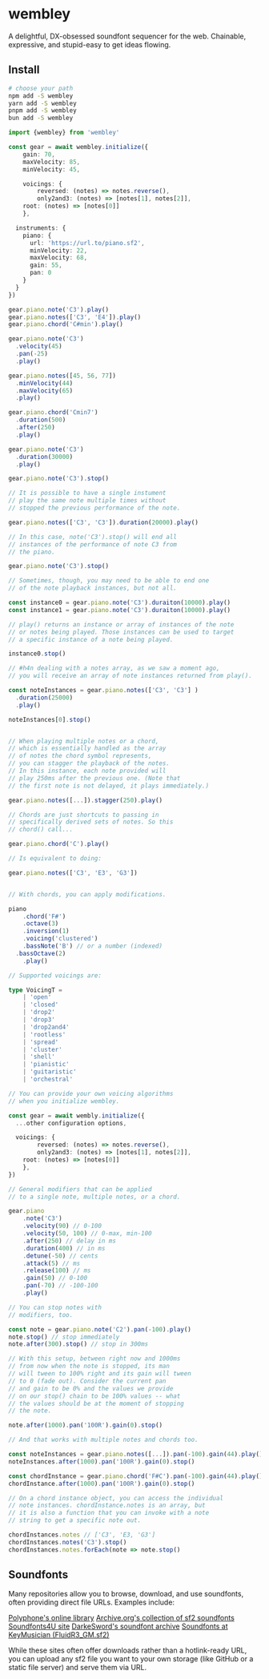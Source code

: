 # wembley

A delightful, DX-obsessed soundfont sequencer for the web.
Chainable, expressive, and stupid-easy to get ideas flowing.

## Install

```bash
# choose your path
npm add -S wembley
yarn add -S wembley
pnpm add -S wembley
bun add -S wembley
```

```ts
import {wembley} from 'wembley'

const gear = await wembley.initialize({
	gain: 70,
	maxVelocity: 85,
	minVelocity: 45,

	voicings: {
		reversed: (notes) => notes.reverse(),
		only2and3: (notes) => [notes[1], notes[2]],
    root: (notes) => [notes[0]]
	},

  instruments: {
    piano: {
      url: 'https://url.to/piano.sf2',
      minVelocity: 22,
      maxVelocity: 68,
      gain: 55,
      pan: 0
    }
  }
})

gear.piano.note('C3').play()
gear.piano.notes(['C3', 'E4']).play()
gear.piano.chord('C#min').play()

gear.piano.note('C3')
  .velocity(45)
  .pan(-25)
  .play()

gear.piano.notes([45, 56, 77])
  .minVelocity(44)
  .maxVelocity(65)
  .play()

gear.piano.chord('Cmin7')
  .duration(500)
  .after(250)
  .play()

gear.piano.note('C3')
  .duration(30000)
  .play()

gear.piano.note('C3').stop()

// It is possible to have a single instument
// play the same note multiple times without
// stopped the previous performance of the note.

gear.piano.notes(['C3', 'C3']).duration(20000).play()

// In this case, note('C3').stop() will end all
// instances of the performance of note C3 from
// the piano.

gear.piano.note('C3').stop()

// Sometimes, though, you may need to be able to end one
// of the note playback instances, but not all.

const instance0 = gear.piano.note('C3').duraiton(10000).play()
const instance1 = gear.piano.note('C3').duraiton(10000).play()

// play() returns an instance or array of instances of the note
// or notes being played. Those instances can be used to target
// a specific instance of a note being played.

instance0.stop()

// #h4n dealing with a notes array, as we saw a moment ago,
// you will receive an array of note instances returned from play().

const noteInstances = gear.piano.notes(['C3', 'C3'] )
  .duration(25000)
  .play()

noteInstances[0].stop()


// When playing multiple notes or a chord,
// which is essentially handled as the array
// of notes the chord symbol represents,
// you can stagger the playback of the notes.
// In this instance, each note provided will
// play 250ms after the previous one. (Note that
// the first note is not delayed, it plays immediately.)

gear.piano.notes([...]).stagger(250).play()

// Chords are just shortcuts to passing in
// specifically derived sets of notes. So this
// chord() call...

gear.piano.chord('C').play()

// Is equivalent to doing:

gear.piano.notes(['C3', 'E3', 'G3'])


// With chords, you can apply modifications.

piano
	.chord('F#')
	.octave(3)
	.inversion(1)
	.voicing('clustered')
	.bassNote('B') // or a number (indexed)
  .bassOctave(2)
	.play()

// Supported voicings are:

type VoicingT =
	| 'open'
	| 'closed'
	| 'drop2'
	| 'drop3'
	| 'drop2and4'
	| 'rootless'
	| 'spread'
	| 'cluster'
	| 'shell'
	| 'pianistic'
	| 'guitaristic'
	| 'orchestral'

// You can provide your own voicing algorithms
// when you initialize wembley.

const gear = await wembly.initialize({
  ...other configuration options,

  voicings: {
		reversed: (notes) => notes.reverse(),
		only2and3: (notes) => [notes[1], notes[2]],
    root: (notes) => [notes[0]]
	},
})

// General modifiers that can be applied
// to a single note, multiple notes, or a chord.

gear.piano
	.note('C3')
	.velocity(90) // 0-100
	.velocity(50, 100) // 0-max, min-100
	.after(250) // delay in ms
	.duration(400) // in ms
	.detune(-50) // cents
	.attack(5) // ms
	.release(100) // ms
	.gain(50) // 0-100
	.pan(-70) // -100-100
	.play()

// You can stop notes with
// modifiers, too.

const note = gear.piano.note('C2').pan(-100).play()
note.stop() // stop immediately
note.after(300).stop() // stop in 300ms

// With this setup, between right now and 1000ms
// from now when the note is stopped, its man
// will tween to 100% right and its gain will tween
// to 0 (fade out). Consider the current pan
// and gain to be 0% and the values we provide
// on our stop() chain to be 100% values -- what
// the values should be at the moment of stopping
// the note.

note.after(1000).pan('100R').gain(0).stop()

// And that works with multiple notes and chords too.

const noteInstances = gear.piano.notes([...]).pan(-100).gain(44).play()
noteInstances.after(1000).pan('100R').gain(0).stop()

const chordInstance = gear.piano.chord('F#C').pan(-100).gain(44).play()
chordInstance.after(1000).pan('100R').gain(0).stop()

// On a chord instance object, you can access the individual
// note instances. chordInstance.notes is an array, but
// it is also a function that you can invoke with a note
// string to get a specific note out.

chordInstances.notes // ['C3', 'E3, 'G3']
chordInstances.notes('C3').stop()
chordInstances.notes.forEach(note => note.stop()
```

## Soundfonts

Many repositories allow you to browse, download, and use soundfonts, often providing direct file URLs. Examples include:

[Polyphone's online library](https://www.polyphone.io/)
[Archive.org's collection of sf2 soundfonts](https://forum.audiob.us/discussion/50062/your-favorite-places-to-get-free-and-legal-soundfonts)
[Soundfonts4U site](https://forum.audiob.us/discussion/50062/your-favorite-places-to-get-free-and-legal-soundfonts)
[DarkeSword's soundfont archive](https://forum.audiob.us/discussion/50062/your-favorite-places-to-get-free-and-legal-soundfonts)
[Soundfonts at KeyMusician (FluidR3_GM.sf2)](https://member.keymusician.com/Member/FluidR3_GM/index.html)

While these sites often offer downloads rather than a hotlink-ready URL, you can upload any sf2 file you want to your own storage (like GitHub or a static file server) and serve them via URL.
